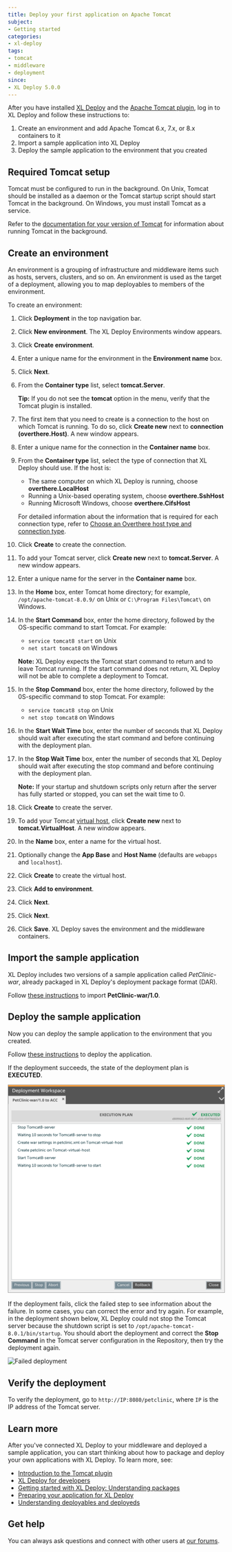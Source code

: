 ```yaml
---
title: Deploy your first application on Apache Tomcat
subject:
- Getting started
categories:
- xl-deploy
tags:
- tomcat
- middleware
- deployment
since:
- XL Deploy 5.0.0
---
```


After you have installed [XL Deploy](http://xebialabs.com/products/xl-deploy) and the [Apache Tomcat plugin](/xl-deploy/latest/tomcatPluginManual.html), log in to XL Deploy and follow these instructions to:

1. Create an environment and add Apache Tomcat 6.x, 7.x, or 8.x containers to it
1. Import a sample application into XL Deploy
1. Deploy the sample application to the environment that you created

## Required Tomcat setup

Tomcat must be configured to run in the background. On Unix, Tomcat should be installed as a daemon or the Tomcat startup script should start Tomcat in the background. On Windows, you must install Tomcat as a service.

Refer to the [documentation for your version of Tomcat](http://tomcat.apache.org/) for information about running Tomcat in the background.

## Create an environment

An environment is a grouping of infrastructure and middleware items such as hosts, servers, clusters, and so on. An environment is used as the target of a deployment, allowing you to map deployables to members of the environment.

To create an environment:

1. Click **Deployment** in the top navigation bar.
2. Click **New environment**. The XL Deploy Environments window appears.
3. Click **Create environment**.
4. Enter a unique name for the environment in the **Environment name** box.
5. Click **Next**.
6. From the **Container type** list, select **tomcat.Server**.

    **Tip:** If you do not see the **tomcat** option in the menu, verify that the Tomcat plugin is installed.

7. The first item that you need to create is a connection to the host on which Tomcat is running. To do so, click **Create new** next to **connection (overthere.Host)**. A new window appears.
8. Enter a unique name for the connection in the **Container name** box.
9. From the **Container type** list, select the type of connection that XL Deploy should use. If the host is:
    * The same computer on which XL Deploy is running, choose **overthere.LocalHost**
    * Running a Unix-based operating system, choose **overthere.SshHost**
    * Running Microsoft Windows, choose **overthere.CifsHost**

    For detailed information about the information that is required for each connection type, refer to [Choose an Overthere host type and connection type](/xl-platform/how-to/choose-a-host-type-and-connection-type.html).

10. Click **Create** to create the connection.
11. To add your Tomcat server, click **Create new** next to **tomcat.Server**. A new window appears.
12. Enter a unique name for the server in the **Container name** box.
13. In the **Home** box, enter Tomcat home directory; for example, `/opt/apache-tomcat-8.0.9/` on Unix or `C:\Program Files\Tomcat\` on Windows.
1. In the **Start Command** box, enter the home directory, followed by the OS-specific command to start Tomcat. For example:
      * `service tomcat8 start` on Unix
      * `net start tomcat8` on Windows

    **Note:** XL Deploy expects the Tomcat start command to return and to leave Tomcat running. If the start command does not return, XL Deploy will not be able to complete a deployment to Tomcat.

1. In the **Stop Command** box, enter the home directory, followed by the 0S-specific command to stop Tomcat. For example:
      * `service tomcat8 stop` on Unix
      * `net stop tomcat8` on Windows
1. In the **Start Wait Time** box, enter the number of seconds that XL Deploy should wait after executing the start command and before continuing with the deployment plan.
1. In the **Stop Wait Time** box, enter the number of seconds that XL Deploy should wait after executing the stop command and before continuing with the deployment plan.

    **Note:** If your startup and shutdown scripts only return after the server has fully started or stopped, you can set the wait time to 0.

1. Click **Create** to create the server.
1. To add your Tomcat [virtual host](http://tomcat.apache.org/tomcat-8.0-doc/virtual-hosting-howto.html), click **Create new** next to **tomcat.VirtualHost**. A new window appears.
1. In the **Name** box, enter a name for the virtual host.
1. Optionally change the **App Base** and **Host Name** (defaults are `webapps` and `localhost`).
1. Click **Create** to create the virtual host.
1. Click **Add to environment**.
1. Click **Next**.
1. Click **Next**.
1. Click **Save**. XL Deploy saves the environment and the middleware containers.

## Import the sample application

XL Deploy includes two versions of a sample application called *PetClinic-war*, already packaged in XL Deploy's deployment package format (DAR).

Follow [these instructions](/xl-deploy/how-to/add-a-package-to-xl-deploy.html#import-a-package) to import **PetClinic-war/1.0**.

## Deploy the sample application

Now you can deploy the sample application to the environment that you created.

Follow [these instructions](/xl-deploy/how-to/deploy-an-application.html) to deploy the application.

If the deployment succeeds, the state of the deployment plan is **EXECUTED**.

![Successful deployment](images/xl-deploy-trial/xl_deploy_trial_tomcat_successful_deployment.png)

If the deployment fails, click the failed step to see information about the failure. In some cases, you can correct the error and try again. For example, in the deployment shown below, XL Deploy could not stop the Tomcat server because the shutdown script is set to `/opt/apache-tomcat-8.0.1/bin/startup`. You should abort the deployment and correct the **Stop Command** in the Tomcat server configuration in the Repository, then try the deployment again.

![Failed deployment](images/xl-deploy-trial/xl_deploy_trial_tomcat_failed_deployment.png)

## Verify the deployment

To verify the deployment, go to `http://IP:8080/petclinic`, where `IP` is the IP address of the Tomcat server.

## Learn more

After you've connected XL Deploy to your middleware and deployed a sample application, you can start thinking about how to package and deploy your own applications with XL Deploy. To learn more, see:

* [Introduction to the Tomcat plugin](/xl-deploy/concept/introduction-to-the-xl-deploy-tomcat-plugin.html)
* [XL Deploy for developers](/xl-deploy/concept/xl-deploy-for-developers.html)
* [Getting started with XL Deploy: Understanding packages](https://www.youtube.com/watch?v=dqeL45WGcKU)
* [Preparing your application for XL Deploy](/xl-deploy/concept/preparing-your-application-for-xl-deploy.html)
* [Understanding deployables and deployeds](/xl-deploy/concept/understanding-deployables-and-deployeds.html)

## Get help

You can always ask questions and connect with other users at [our forums](https://support.xebialabs.com/).
